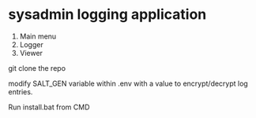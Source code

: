 # sysadmin logging application
1. Main menu
2. Logger
3. Viewer

git clone the repo

modify SALT_GEN variable within .env with a value to encrypt/decrypt log entries.

Run install.bat from CMD